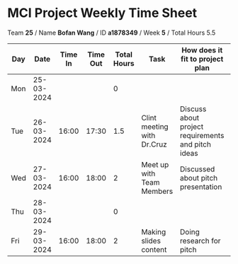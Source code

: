 # MCI Project Weekly Time Sheet

Team **25** / Name **Bofan Wang** / ID **a1878349** / Week **5** / Total Hours 5.5

| Day | Date       | Time In | Time Out | Total Hours | Task | How does it fit to project plan | Outcome/Next action |
| --- | ---------- | ------- | -------- | ----------- | ---- | ------------------------------- | ------------------- |
| Mon | 25-03-2024 |         |          | 0           | | | |
| Tue | 26-03-2024 | 16:00   | 17:30    | 1.5         | Clint meeting with Dr.Cruz| Discuss about project requirements and pitch ideas| Doing division of work within groups|
| Wed | 27-03-2024 | 16:00   | 18:00    | 2           | Meet up with Team Members | Discussed about pitch presentation |Start making slides|
| Thu | 28-03-2024 |         |          | 0           | | | |
| Fri | 29-03-2024 | 16:00   | 18:00    | 2           | Making slides content| Doing research for pitch| Prepare video recording|



